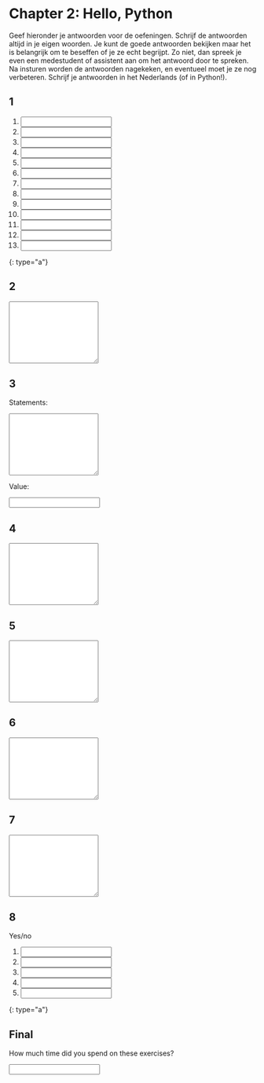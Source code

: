 # Chapter 2: Hello, Python

Geef hieronder je antwoorden voor de oefeningen. Schrijf de antwoorden altijd in je eigen woorden. Je kunt de goede antwoorden bekijken maar het is belangrijk om te beseffen of je ze echt begrijpt. Zo niet, dan spreek je even een medestudent of assistent aan om het antwoord door te spreken. Na insturen worden de antwoorden nagekeken, en eventueel moet je ze nog verbeteren. Schrijf je antwoorden in het Nederlands (of in Python!).

## 1

1. <input name="form[q1a]" type="text" required>
2. <input name="form[q1b]" type="text" required>
3. <input name="form[q1c]" type="text" required>
4. <input name="form[q1d]" type="text" required>
5. <input name="form[q1e]" type="text" required>
6. <input name="form[q1f]" type="text" required>
7. <input name="form[q1g]" type="text" required>
8. <input name="form[q1h]" type="text" required>
9. <input name="form[q1i]" type="text" required>
10. <input name="form[q1j]" type="text" required>
11. <input name="form[q1k]" type="text" required>
12. <input name="form[q1l]" type="text" required>
13. <input name="form[q1m]" type="text" required>
{: type="a"}

## 2

<textarea name="form[q2]" rows="8" required></textarea>

## 3

Statements:

<textarea name="form[q3a]" rows="8" required></textarea>

Value:

<input name="form[q3b]" type="text" required>

## 4

<textarea name="form[q4]" rows="8" required></textarea>

## 5

<textarea name="form[q5]" rows="8" required></textarea>

## 6

<textarea name="form[q6]" rows="8" required></textarea>

## 7

<textarea name="form[q7]" rows="8" required></textarea>

## 8

Yes/no

1. <input name="form[q8a]" type="text" required>
2. <input name="form[q8b]" type="text" required>
3. <input name="form[q8c]" type="text" required>
4. <input name="form[q8d]" type="text" required>
5. <input name="form[q8e]" type="text" required>
{: type="a"}

## Final

How much time did you spend on these exercises?

<input name="form[qTime]" type="text" required>
